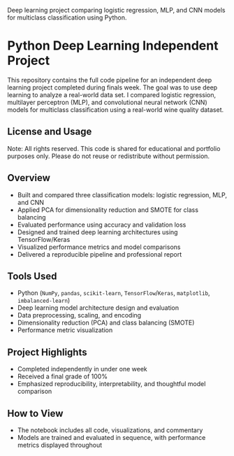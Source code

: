 Deep learning project comparing logistic regression, MLP, and CNN models for multiclass classification using Python.

# Python Deep Learning Independent Project

This repository contains the full code pipeline for an independent deep learning project completed during finals week. The goal was to use deep learning to analyze a real-world data set.  I compared logistic regression, multilayer perceptron (MLP), and convolutional neural network (CNN) models for multiclass classification using a real-world wine quality dataset.

## License and Usage
Note: All rights reserved.  This code is shared for educational and portfolio purposes only. Please do not reuse or redistribute without permission.

## Overview

- Built and compared three classification models: logistic regression, MLP, and CNN
- Applied PCA for dimensionality reduction and SMOTE for class balancing
- Evaluated performance using accuracy and validation loss
- Designed and trained deep learning architectures using TensorFlow/Keras
- Visualized performance metrics and model comparisons
- Delivered a reproducible pipeline and professional report

## Tools Used

- Python (`NumPy`, `pandas`, `scikit-learn`, `TensorFlow`/`Keras`, `matplotlib`, `imbalanced-learn`)
- Deep learning model architecture design and evaluation
- Data preprocessing, scaling, and encoding
- Dimensionality reduction (PCA) and class balancing (SMOTE)
- Performance metric visualization
  
## Project Highlights

- Completed independently in under one week
- Received a final grade of 100%
- Emphasized reproducibility, interpretability, and thoughtful model comparison

## How to View

- The notebook includes all code, visualizations, and commentary
- Models are trained and evaluated in sequence, with performance metrics displayed throughout



